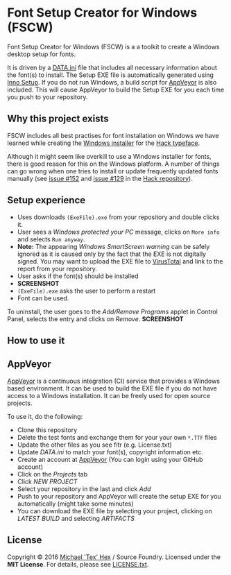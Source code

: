 # Font Setup Creator for Windows (FSCW)

Font Setup Creator for Windows (FSCW) is a a toolkit to create a Windows desktop setup for fonts. 

It is driven by a [DATA.ini](https://github.com/source-foundry/fscw/blob/master/src/Data.ini) file that includes all necessary information about the font(s) to install. The Setup EXE file is automatically generated using [Inno Setup](http://www.jrsoftware.org/isinfo.php). If you do not run Windows, a build script for [AppVeyor](https://www.appveyor.com/) is also included. This will cause AppVeyor to build the Setup EXE for you each time you push to your repository.

## Why this project exists

FSCW includes all best practises for font installation on Windows we have learned while creating the [Windows installer](https://github.com/source-foundry/Hack-windows-installer) for the [Hack typeface](https://github.com/chrissimpkins/Hack). 

Although it might seem like overkill to use a Windows installer for fonts, there is good reason for this on the Windows platform. A number of things can go wrong when one tries to install or update frequently updated fonts manually (see [issue #152](https://github.com/chrissimpkins/Hack/issues/152) and [issue #129](https://github.com/chrissimpkins/Hack/issues/129) in the [Hack repository](https://github.com/chrissimpkins/Hack/)).

## Setup experience

- Uses downloads `(ExeFile).exe` from your repository and double clicks it. 
- User sees a *Windows protected your PC* message, clicks on `More info` and selects `Run anyway`. 
- **Note:** The appearing *Windows SmartScreen warning* can be safely ignored as it is caused only by the fact that the EXE is not digitally signed. You may want to upload the EXE file to [VirusTotal](http://www.virustotal.com) and link to the report from your repository. 
- User asks if the font(s) should be installed
- **SCREENSHOT**
- `(ExeFile).exe` asks the user to perform a restart 
- Font can be used.

To uninstall, the user goes to the *Add/Remove Programs* applet in Control Panel, selects the entry and clicks on *Remove*.
**SCREENSHOT**


## How to use it

## AppVeyor

[AppVeyor](https://www.appveyor.com/) is a continuous integration (CI) service that provides a Windows based environment. It can be used to build the EXE file if you do not have access to a Windows installation. It can be freely used for open source projects. 

To use it, do the following:
- Clone this repository
- Delete the test fonts and exchange them for your your own `*.TTF` files
- Update the other files as you see fitr (e.g. License.txt) 
- Update *DATA.ini* to match your font(s), copyright information etc.
- Create an account at [AppVeyor](https://www.appveyor.com/) (You can login using your GitHub account)
- Click on the *Projects* tab
- Click *NEW PROJECT*
- Select your repository in the last and click *Add* 
- Push to your repository and AppVeyor will create the setup EXE for you automatically (might take some minutes)
- You can download the EXE file by selecting your project, clicking on *LATEST BUILD* and selecting *ARTIFACTS* 



## License
Copyright © 2016 [Michael 'Tex' Hex](http://www.texhex.info/) / Source Foundry. Licensed under the **MIT License**. For details, please see [LICENSE.txt](https://github.com/source-foundry/Hack-test-win-installer/blob/master/LICENSE.txt).

